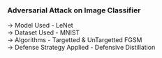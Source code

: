 ### Adversarial Attack on Image Classifier 
-> Model Used   - LeNet <br/>
-> Dataset Used - MNIST <br/>
-> Algorithms   - Targetted & UnTargetted FGSM <br/>
-> Defense Strategy Applied - Defensive Distillation
